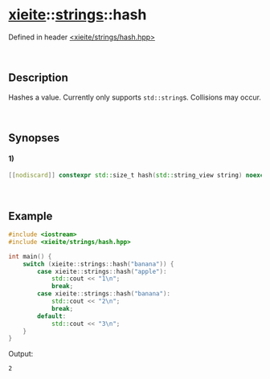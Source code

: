 # [xieite](../xieite.md)\:\:[strings](../strings.md)\:\:hash
Defined in header [<xieite/strings/hash.hpp>](../../include/xieite/strings/hash.hpp)

&nbsp;

## Description
Hashes a value. Currently only supports `std::string`s. Collisions may occur.

&nbsp;

## Synopses
#### 1)
```cpp
[[nodiscard]] constexpr std::size_t hash(std::string_view string) noexcept;
```

&nbsp;

## Example
```cpp
#include <iostream>
#include <xieite/strings/hash.hpp>

int main() {
    switch (xieite::strings::hash("banana")) {
        case xieite::strings::hash("apple"):
            std::cout << "1\n";
            break;
        case xieite::strings::hash("banana"):
            std::cout << "2\n";
            break;
        default:
            std::cout << "3\n";
    }
}
```
Output:
```
2
```
